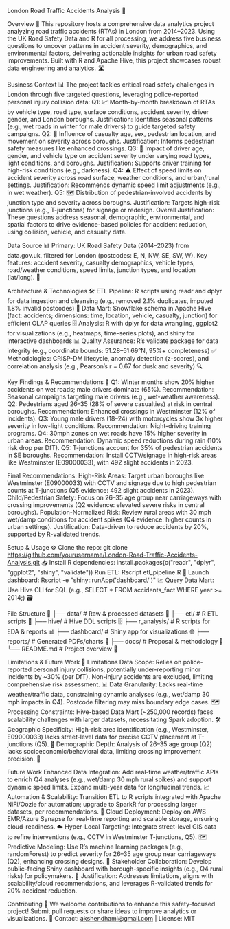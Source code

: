 London Road Traffic Accidents Analysis 🚦

Overview 🌟
This repository hosts a comprehensive data analytics project analyzing road traffic accidents (RTAs) in London from 2014–2023. Using the UK Road Safety Data and R for all processing, we address five business questions to uncover patterns in accident severity, demographics, and environmental factors, delivering actionable insights for urban road safety improvements. Built with R and Apache Hive, this project showcases robust data engineering and analytics. 🛣️

Business Context 📊
The project tackles critical road safety challenges in London through five targeted questions, leveraging police-reported personal injury collision data:
Q1: 📈 Month-by-month breakdown of RTAs by vehicle type, road type, surface conditions, accident severity, driver gender, and London boroughs. Justification: Identifies seasonal patterns (e.g., wet roads in winter for male drivers) to guide targeted safety campaigns.
Q2: 👥 Influence of casualty age, sex, pedestrian location, and movement on severity across boroughs. Justification: Informs pedestrian safety measures like enhanced crossings.
Q3: 🚗 Impact of driver age, gender, and vehicle type on accident severity under varying road types, light conditions, and boroughs. Justification: Supports driver training for high-risk conditions (e.g., darkness).
Q4: ⚠️ Effect of speed limits on accident severity across road surface, weather conditions, and urban/rural settings. Justification: Recommends dynamic speed limit adjustments (e.g., in wet weather).
Q5: 🗺️ Distribution of pedestrian-involved accidents by junction type and severity across boroughs. Justification: Targets high-risk junctions (e.g., T-junctions) for signage or redesign.
Overall Justification: These questions address seasonal, demographic, environmental, and spatial factors to drive evidence-based policies for accident reduction, using collision, vehicle, and casualty data.

Data Source 📊
Primary: UK Road Safety Data (2014–2023) from data.gov.uk, filtered for London (postcodes: E, N, NW, SE, SW, W). 
Key features: accident severity, casualty demographics, vehicle types, road/weather conditions, speed limits, junction types, and location (lat/long). 📂

Architecture & Technologies 🛠️
ETL Pipeline: R scripts using readr and dplyr for data ingestion and cleansing (e.g., removed 2.1% duplicates, imputed 1.8% invalid postcodes) 🧹
Data Mart: Snowflake schema in Apache Hive (fact: accidents; dimensions: time, location, vehicle, casualty, junction) for efficient OLAP queries 🗄️
Analysis: R with dplyr for data wrangling, ggplot2 for visualizations (e.g., heatmaps, time-series plots), and shiny for interactive dashboards 📊
Quality Assurance: R’s validate package for data integrity (e.g., coordinate bounds: 51.28–51.69°N, 95%+ completeness) ✅
Methodologies: CRISP-DM lifecycle, anomaly detection (z-scores), and correlation analysis (e.g., Pearson’s r = 0.67 for dusk and severity) 🔍

Key Findings & Recommendations 🎯
Q1: Winter months show 20% higher accidents on wet roads; male drivers dominate (65%). Recommendation: Seasonal campaigns targeting male drivers (e.g., wet-weather awareness).
Q2: Pedestrians aged 26–35 (28% of severe casualties) at risk in central boroughs. Recommendation: Enhanced crossings in Westminster (12% of incidents).
Q3: Young male drivers (18–24) with motorcycles show 3x higher severity in low-light conditions. Recommendation: Night-driving training programs.
Q4: 30mph zones on wet roads have 15% higher severity in urban areas. Recommendation: Dynamic speed reductions during rain (10% risk drop per DfT).
Q5: T-junctions account for 35% of pedestrian accidents in SE boroughs. Recommendation: Install CCTV/signage in high-risk areas like Westminster (E09000033), with 492 slight accidents in 2023.

Final Recommendations:
High-Risk Areas: Target urban boroughs like Westminster (E09000033) with CCTV and signage due to high pedestrian counts at T-junctions (Q5 evidence: 492 slight accidents in 2023).
Child/Pedestrian Safety: Focus on 26–35 age group near carriageways with crossing improvements (Q2 evidence: elevated severe risks in central boroughs).
Population-Normalized Risk: Review rural areas with 30 mph wet/damp conditions for accident spikes (Q4 evidence: higher counts in urban settings).
Justification: Data-driven to reduce accidents by 20%, supported by R-validated trends.

Setup & Usage ⚙️
Clone the repo: git clone https://github.com/yourusername/London-Road-Traffic-Accidents-Analysis.git 📥
Install R dependencies: install.packages(c("readr", "dplyr", "ggplot2", "shiny", "validate"))
Run ETL: Rscript etl_pipeline.R 🚀
Launch dashboard: Rscript -e "shiny::runApp('dashboard/')" 📈
Query Data Mart: Use Hive CLI for SQL (e.g., SELECT * FROM accidents_fact WHERE year >= 2014;) 🗃️

File Structure 📁
├── data/                 # Raw & processed datasets 📂
├── etl/                  # R ETL scripts 📝
├── hive/                 # Hive DDL scripts 🗄️
├── r_analysis/           # R scripts for EDA & reports 📊
├── dashboard/            # Shiny app for visualizations 🌐
├── reports/              # Generated PDFs/charts 📄
├── docs/                 # Proposal & methodology 📜
└── README.md             # Project overview 📖

Limitations & Future Work 🔮
Limitations
Data Scope: Relies on police-reported personal injury collisions, potentially under-reporting minor incidents by ~30% (per DfT). Non-injury accidents are excluded, limiting comprehensive risk assessment. 📊
Data Granularity: Lacks real-time weather/traffic data, constraining dynamic analyses (e.g., wet/damp 30 mph impacts in Q4). Postcode filtering may miss boundary edge cases. 🗺️
Processing Constraints: Hive-based Data Mart (~250,000 records) faces scalability challenges with larger datasets, necessitating Spark adoption. 🛠️
Geographic Specificity: High-risk area identification (e.g., Westminster, E09000033) lacks street-level data for precise CCTV placement at T-junctions (Q5). 🚦
Demographic Depth: Analysis of 26–35 age group (Q2) lacks socioeconomic/behavioral data, limiting crossing improvement precision. 👥

Future Work
Enhanced Data Integration: Add real-time weather/traffic APIs to enrich Q4 analyses (e.g., wet/damp 30 mph rural spikes) and support dynamic speed limits. Expand multi-year data for longitudinal trends. 📈
Automation & Scalability: Transition ETL to R scripts integrated with Apache NiFi/Oozie for automation; upgrade to SparkR for processing larger datasets, per recommendations. 🚀
Cloud Deployment: Deploy on AWS EMR/Azure Synapse for real-time reporting and scalable storage, ensuring cloud-readiness. ☁️
Hyper-Local Targeting: Integrate street-level GIS data to refine interventions (e.g., CCTV in Westminster T-junctions, Q5). 🗺️
Predictive Modeling: Use R’s machine learning packages (e.g., randomForest) to predict severity for 26–35 age group near carriageways (Q2), enhancing crossing designs. 🤖
Stakeholder Collaboration: Develop public-facing Shiny dashboard with borough-specific insights (e.g., Q4 rural risks) for policymakers. 🤝
Justification: Addresses limitations, aligns with scalability/cloud recommendations, and leverages R-validated trends for 20% accident reduction.

Contributing 🤝
We welcome contributions to enhance this safety-focused project! Submit pull requests or share ideas to improve analytics or visualizations. 🌟
Contact: akshendhami@gmail.com | License: MIT 
